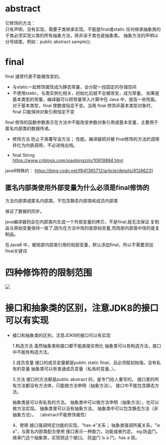 # abstract
它修饰的方法：  
只有声明，没有实现，需要子类继承实现。不能是final或static
任何继承抽象类的子类必须实现父类的所有抽象方法，除非该子类也是抽象类。
抽象方法的声明以分号结尾，例如：public abstract sample();

# final
final 通常代表不能被改变的。

- 与static一起修饰属性成为静态常量，会分配一段固定的存储空间
- 不使用static，与类实例化相关，初始化后就不会被改变，成为常量。
如果是基本类型的常量，编译器可以把常量带入计算中在 Java 中，提高一些性能。  
对于基本类型，final 使数值恒定不变。当用 final 修饰非基本类型对象时，final 只能保持对象引用恒定不变

final 修饰的函数参数表示在方法中不能改变参数对象引用或基本变量，主要用于匿名内部类的数据传递。

- 修饰方法
防止子类覆写该方法；
性能。编译器把对被 final修饰的方法的调用转化为内嵌调用，不必进栈出栈。

- final String  
https://www.cnblogs.com/xiaobingzi/p/10819884.html

java8特殊的：
https://blog.csdn.net/f641385712/article/details/81286231

## 匿名内部类使用外部变量为什么必须是final修饰的
方法内部类或匿名内部类，不包含静态内部类和成员内部类

保证了数据的同步。

java编译器则会在内部类内生成一个外部变量的拷贝，不是final,就无法保证:复制品与原始变量保持一致了,因为在方法中改的是原始变量,而局部内部类中改的是复制品。

在Java8 中，被局部内部类引用的局部变量，默认添加final，所以不需要添加final关键词

# 四种修饰符的限制范围
![](https://s3.us-west-2.amazonaws.com/secure.notion-static.com/8412c55c-1138-40aa-bf8d-1087b59ff4f8/Untitled.png?X-Amz-Algorithm=AWS4-HMAC-SHA256&X-Amz-Content-Sha256=UNSIGNED-PAYLOAD&X-Amz-Credential=AKIAT73L2G45EIPT3X45%2F20220913%2Fus-west-2%2Fs3%2Faws4_request&X-Amz-Date=20220913T052647Z&X-Amz-Expires=86400&X-Amz-Signature=9628383478a316d14fda66eb04f99d45a0875aa21fc98c4f531b6265d30af30a&X-Amz-SignedHeaders=host&response-content-disposition=filename%20%3D%22Untitled.png%22&x-id=GetObject)


# 接口和抽象类的区别，注意JDK8的接口可以有实现

- 接口和抽象类的区别，注意JDK8的接口可以有实现
    
    1.构造方法
    虽然抽象类和接口都不能直接实例化
    抽象类可以有构造方法，接口中不能有构造方法。
    
    2.成员变量
    接口的成员变量都是public static final，且必须赋初始值。没有私有的变量
    抽象类可以有普通成员变量（私有的变量，）。
    
    3.方法
    接口的方法都是public abstract 的，是专门给人重写的。
    接口里的所有方法都没有方法体，只能做方法申明（抽象方法）。
    接口中不能包含静态方法。
    
    抽象类是可以有私有的方法。
    抽象类中可以做方法申明（抽象方法），也可以做方法实现。
    抽象类里可以没有抽象方法。
    抽象类中可以包含静态方法（非抽象方法）。
    （abstract不能修饰属性）
    
    4、使用
    接口强调特定功能的实现，“has-a”关系；
    抽象类强调所属关系，"is a"，与匿名内部类配合使用
    接口表示一种能力，功能或者约定。
    eg:防盗门，继承门这个抽象类，实现锁这个接口。
    防盗门 is a 门，has a 锁。